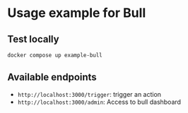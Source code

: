 # Usage example for Bull

## Test locally

```sh
docker compose up example-bull
```

## Available endpoints

- `http://localhost:3000/trigger`: trigger an action
- `http://localhost:3000/admin`: Access to bull dashboard
